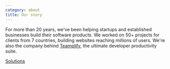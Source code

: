 ```yaml
---
category: about
title: Our story
---
```


For more than 20 years, we've been helping startups and established businesses
build their software products. We worked on 50+ projects for clients from 7
countries, building websites reaching millions of users. We're also the company
behind [Teamplify](/teamplify/), the ultimate developer productivity suite.

[Solutions](/solutions/)

